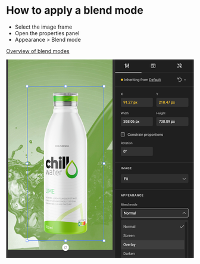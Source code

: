 # How to apply a blend mode

- Select the image frame
- Open the properties panel
- Appearance > Blend mode

[Overview of blend modes](../../../GraFx-Studio/concepts/blendmodes/)

![Frame](applyblendmode.png)
